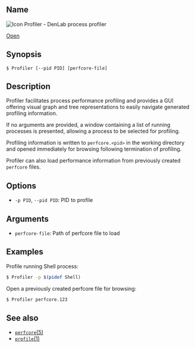 ## Name

![Icon](/res/icons/16x16/app-profiler.png) Profiler - DenLab process profiler

[Open](launch:///bin/Profiler)

## Synopsis

```**sh
$ Profiler [--pid PID] [perfcore-file]
```

## Description

Profiler facilitates process performance profiling and provides a GUI offering
visual graph and tree representations to easily navigate generated profiling
information.

If no arguments are provided, a window containing a list of running processes
is presented, allowing a process to be selected for profiling.

Profiling information is written to `perfcore.<pid>` in the working directory
and opened immediately for browsing following termination of profiling.

Profiler can also load performance information from previously created
`perfcore` files.

## Options

-   `-p PID`, `--pid PID`: PID to profile

## Arguments

-   `perfcore-file`: Path of perfcore file to load

## Examples

Profile running Shell process:

```sh
$ Profiler -p $(pidof Shell)
```

Open a previously created perfcore file for browsing:

```sh
$ Profiler perfcore.123
```

## See also

-   [`perfcore`(5)](help://man/5/perfcore)
-   [`profile`(1)](help://man/1/profile)
